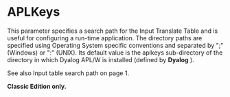 # APLKeys

This parameter specifies a search path for the Input Translate Table and is useful for configuring a run-time application. The directory paths are specified using Operating System specific conventions and separated by ";" (Windows) or ":" (UNIX). Its default value is the aplkeys sub-directory of the directory in which Dyalog APL/W is installed (defined by **Dyalog** ).

See also Input table search path on page 1.

**Classic Edition only.**
